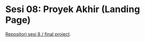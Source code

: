 # Sesi 08: Proyek Akhir (Landing Page)

[Repositori sesi 8 / final project](https://github.com/madyanes/cv-prakerja-hacktiv8).
